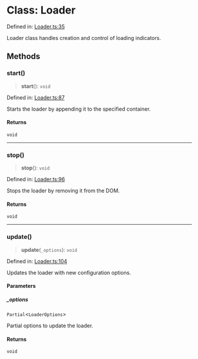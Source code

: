 # Class: Loader

Defined in: [Loader.ts:35](https://github.com/The-Node-Forge/loader-kit/blob/220bcf6690e87aca0c79a3e719ffe91471131ad2/src/components/Loader.ts#L35)

Loader class handles creation and control of loading indicators.

## Methods

### start()

> **start**(): `void`

Defined in: [Loader.ts:87](https://github.com/The-Node-Forge/loader-kit/blob/220bcf6690e87aca0c79a3e719ffe91471131ad2/src/components/Loader.ts#L87)

Starts the loader by appending it to the specified container.

#### Returns

`void`

***

### stop()

> **stop**(): `void`

Defined in: [Loader.ts:96](https://github.com/The-Node-Forge/loader-kit/blob/220bcf6690e87aca0c79a3e719ffe91471131ad2/src/components/Loader.ts#L96)

Stops the loader by removing it from the DOM.

#### Returns

`void`

***

### update()

> **update**(`_options`): `void`

Defined in: [Loader.ts:104](https://github.com/The-Node-Forge/loader-kit/blob/220bcf6690e87aca0c79a3e719ffe91471131ad2/src/components/Loader.ts#L104)

Updates the loader with new configuration options.

#### Parameters

##### \_options

`Partial`\<`LoaderOptions`\>

Partial options to update the loader.

#### Returns

`void`
